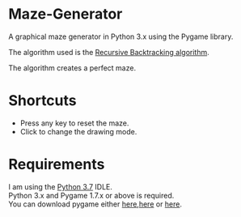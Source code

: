 # Maze-Generator
A graphical maze generator in Python 3.x using the Pygame library.

The algorithm used is the [Recursive Backtracking algorithm](https://en.wikipedia.org/wiki/Maze_generation_algorithm#Recursive_backtracker).

The algorithm creates a perfect maze.

# Shortcuts
- Press any key to reset the maze.
- Click to change the drawing mode.

# Requirements
I am using the [Python 3.7](https://www.python.org/downloads/release/python-370/) IDLE.\
Python 3.x and Pygame 1.7.x or above is required.\
You can download pygame either [here](https://www.pygame.org/download.shtml),[here](https://bitbucket.org/pygame/pygame/downloads/) or [here](https://www.lfd.uci.edu/~gohlke/pythonlibs/#pygame).
